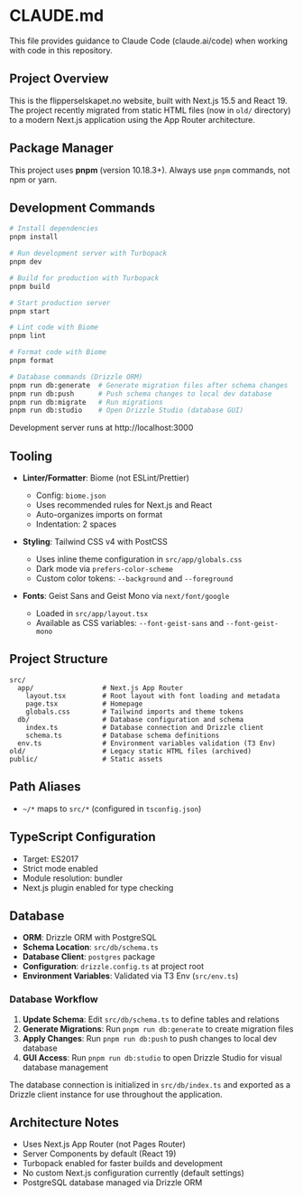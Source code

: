 # CLAUDE.md

This file provides guidance to Claude Code (claude.ai/code) when working with code in this repository.

## Project Overview

This is the flipperselskapet.no website, built with Next.js 15.5 and React 19. The project recently migrated from static HTML files (now in `old/` directory) to a modern Next.js application using the App Router architecture.

## Package Manager

This project uses **pnpm** (version 10.18.3+). Always use `pnpm` commands, not npm or yarn.

## Development Commands

```bash
# Install dependencies
pnpm install

# Run development server with Turbopack
pnpm dev

# Build for production with Turbopack
pnpm build

# Start production server
pnpm start

# Lint code with Biome
pnpm lint

# Format code with Biome
pnpm format

# Database commands (Drizzle ORM)
pnpm run db:generate  # Generate migration files after schema changes
pnpm run db:push      # Push schema changes to local dev database
pnpm run db:migrate   # Run migrations
pnpm run db:studio    # Open Drizzle Studio (database GUI)
```

Development server runs at http://localhost:3000

## Tooling

- **Linter/Formatter**: Biome (not ESLint/Prettier)
  - Config: `biome.json`
  - Uses recommended rules for Next.js and React
  - Auto-organizes imports on format
  - Indentation: 2 spaces

- **Styling**: Tailwind CSS v4 with PostCSS
  - Uses inline theme configuration in `src/app/globals.css`
  - Dark mode via `prefers-color-scheme`
  - Custom color tokens: `--background` and `--foreground`

- **Fonts**: Geist Sans and Geist Mono via `next/font/google`
  - Loaded in `src/app/layout.tsx`
  - Available as CSS variables: `--font-geist-sans` and `--font-geist-mono`

## Project Structure

```
src/
  app/                 # Next.js App Router
    layout.tsx         # Root layout with font loading and metadata
    page.tsx           # Homepage
    globals.css        # Tailwind imports and theme tokens
  db/                  # Database configuration and schema
    index.ts           # Database connection and Drizzle client
    schema.ts          # Database schema definitions
  env.ts               # Environment variables validation (T3 Env)
old/                   # Legacy static HTML files (archived)
public/                # Static assets
```

## Path Aliases

- `~/*` maps to `src/*` (configured in `tsconfig.json`)

## TypeScript Configuration

- Target: ES2017
- Strict mode enabled
- Module resolution: bundler
- Next.js plugin enabled for type checking

## Database

- **ORM**: Drizzle ORM with PostgreSQL
- **Schema Location**: `src/db/schema.ts`
- **Database Client**: `postgres` package
- **Configuration**: `drizzle.config.ts` at project root
- **Environment Variables**: Validated via T3 Env (`src/env.ts`)

### Database Workflow

1. **Update Schema**: Edit `src/db/schema.ts` to define tables and relations
2. **Generate Migrations**: Run `pnpm run db:generate` to create migration files
3. **Apply Changes**: Run `pnpm run db:push` to push changes to local dev database
4. **GUI Access**: Run `pnpm run db:studio` to open Drizzle Studio for visual database management

The database connection is initialized in `src/db/index.ts` and exported as a Drizzle client instance for use throughout the application.

## Architecture Notes

- Uses Next.js App Router (not Pages Router)
- Server Components by default (React 19)
- Turbopack enabled for faster builds and development
- No custom Next.js configuration currently (default settings)
- PostgreSQL database managed via Drizzle ORM

